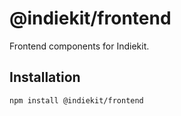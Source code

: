 # @indiekit/frontend

Frontend components for Indiekit.

## Installation

`npm install @indiekit/frontend`
